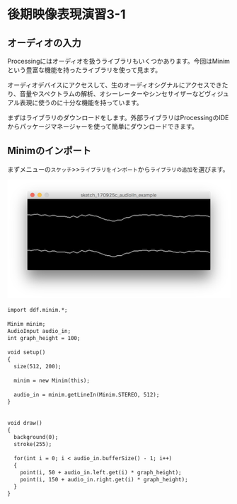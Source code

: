 # 後期映像表現演習3-1

## オーディオの入力

Processingにはオーディオを扱うライブラリもいくつかあります。今回はMinimという豊富な機能を持ったライブラリを使って見ます。

オーディオデバイスにアクセスして、生のオーディオシグナルにアクセスできたり、音量やスペクトラムの解析、オシーレーターやシンセサイザーなどヴィジュアル表現に使うのに十分な機能を持っています。

まずはライブラリのダウンロードをします。外部ライブラリはProcessingのIDEからパッケージマネージャーを使って簡単にダウンロードできます。

## Minimのインポート

まずメニューの```スケッチ```>>```ライブラリをインポート```から```ライブラリの追加```を選びます。

![audioin.png](図版/audioin.png)


```
import ddf.minim.*;
 
Minim minim;
AudioInput audio_in;
int graph_height = 100;
 
void setup()
{
  size(512, 200);
 
  minim = new Minim(this);
 
  audio_in = minim.getLineIn(Minim.STEREO, 512);
}


void draw()
{
  background(0);
  stroke(255);
 
  for(int i = 0; i < audio_in.bufferSize() - 1; i++)
  {
    point(i, 50 + audio_in.left.get(i) * graph_height);
    point(i, 150 + audio_in.right.get(i) * graph_height);
  }
}
```
